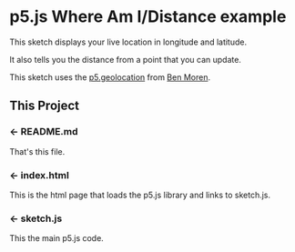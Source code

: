 p5.js Where Am I/Distance example
=================

This sketch displays your live location in longitude and latitude.

It also tells you the distance from a point that you can update.

This sketch uses the [p5.geolocation](https://github.com/bmoren/p5.geolocation]) from [Ben Moren](http://www.benmoren.com/).

This Project
------------

### ← README.md

That's this file.

### ← index.html

This is the html page that loads the p5.js library and links to sketch.js.

### ← sketch.js

This the main p5.js code.